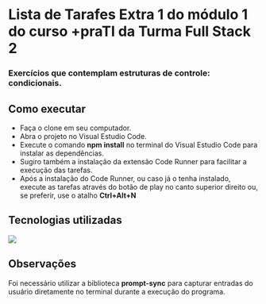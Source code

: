 # Lista de Tarafes Extra 1 do módulo 1 do curso +praTI da Turma Full Stack 2
### Exercícios que contemplam estruturas de controle: condicionais.

## Como executar
- Faça o clone em seu computador.
- Abra o projeto no Visual Estudio Code.
- Execute o comando **npm install** no terminal do Visual Estudio Code para instalar as dependências.
- Sugiro também a instalação da extensão Code Runner para facilitar a execução das tarefas.
- Após a instalação do Code Runner, ou caso já o tenha instalado, execute as tarefas através do botão de play no canto superior direito ou, se preferir, use o atalho **Ctrl+Alt+N**

## Tecnologias utilizadas
<p>
    <a href="https://skillicons.dev">
      <img src="https://skillicons.dev/icons?i=js,nodejs" />
    </a>
  </p>
  
## Observações
  Foi necessário utilizar a biblioteca **prompt-sync** para capturar entradas do usuário diretamente no terminal durante a execução do programa.
